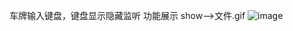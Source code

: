 车牌输入键盘，键盘显示隐藏监听
功能展示 show-->文件.gif
![image](https://gitee.com/dingxiansen/Vehicle-keyboard-android/blob/master/show/show.gif "在这里输入图片标题")
